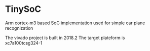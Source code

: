 # TinySoC
Arm cortex-m3 based SoC implementation used for simple car plane recognization

The vivado project is built in 2018.2
The target plateform is xc7a100tcsg324-1
